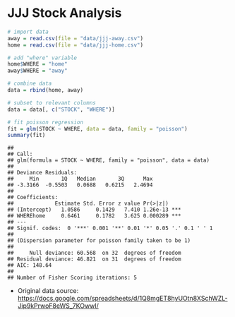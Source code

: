 JJJ Stock Analysis
================

``` r
# import data
away = read.csv(file = "data/jjj-away.csv")
home = read.csv(file = "data/jjj-home.csv")
```

``` r
# add "where" variable
home$WHERE = "home"
away$WHERE = "away"
```

``` r
# combine data
data = rbind(home, away)
```

``` r
# subset to relevant columns
data = data[, c("STOCK", "WHERE")]
```

``` r
# fit poisson regression
fit = glm(STOCK ~ WHERE, data = data, family = "poisson")
summary(fit)
```

    ## 
    ## Call:
    ## glm(formula = STOCK ~ WHERE, family = "poisson", data = data)
    ## 
    ## Deviance Residuals: 
    ##     Min       1Q   Median       3Q      Max  
    ## -3.3166  -0.5503   0.0688   0.6215   2.4694  
    ## 
    ## Coefficients:
    ##             Estimate Std. Error z value Pr(>|z|)    
    ## (Intercept)   1.0586     0.1429   7.410 1.26e-13 ***
    ## WHEREhome     0.6461     0.1782   3.625 0.000289 ***
    ## ---
    ## Signif. codes:  0 '***' 0.001 '**' 0.01 '*' 0.05 '.' 0.1 ' ' 1
    ## 
    ## (Dispersion parameter for poisson family taken to be 1)
    ## 
    ##     Null deviance: 60.568  on 32  degrees of freedom
    ## Residual deviance: 46.821  on 31  degrees of freedom
    ## AIC: 148.64
    ## 
    ## Number of Fisher Scoring iterations: 5

- Original data source:
  <https://docs.google.com/spreadsheets/d/1Q8mgET8hyUOtn8XSchWZL-Jip9kPrwoF8eWS_7KOwwI/>
